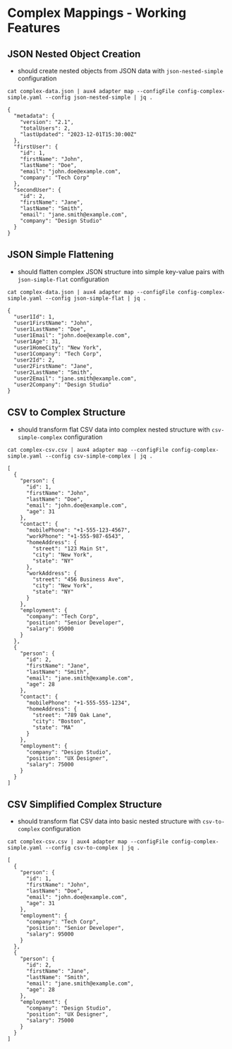 # Complex Mappings - Working Features

## JSON Nested Object Creation

- should create nested objects from JSON data with `json-nested-simple` configuration

```execute
cat complex-data.json | aux4 adapter map --configFile config-complex-simple.yaml --config json-nested-simple | jq .
```

```expect
{
  "metadata": {
    "version": "2.1",
    "totalUsers": 2,
    "lastUpdated": "2023-12-01T15:30:00Z"
  },
  "firstUser": {
    "id": 1,
    "firstName": "John",
    "lastName": "Doe",
    "email": "john.doe@example.com",
    "company": "Tech Corp"
  },
  "secondUser": {
    "id": 2,
    "firstName": "Jane",
    "lastName": "Smith",
    "email": "jane.smith@example.com",
    "company": "Design Studio"
  }
}
```

## JSON Simple Flattening

- should flatten complex JSON structure into simple key-value pairs with `json-simple-flat` configuration

```execute
cat complex-data.json | aux4 adapter map --configFile config-complex-simple.yaml --config json-simple-flat | jq .
```

```expect
{
  "user1Id": 1,
  "user1FirstName": "John",
  "user1LastName": "Doe",
  "user1Email": "john.doe@example.com",
  "user1Age": 31,
  "user1HomeCity": "New York",
  "user1Company": "Tech Corp",
  "user2Id": 2,
  "user2FirstName": "Jane",
  "user2LastName": "Smith",
  "user2Email": "jane.smith@example.com",
  "user2Company": "Design Studio"
}
```

## CSV to Complex Structure

- should transform flat CSV data into complex nested structure with `csv-simple-complex` configuration

```execute
cat complex-csv.csv | aux4 adapter map --configFile config-complex-simple.yaml --config csv-simple-complex | jq .
```

```expect
[
  {
    "person": {
      "id": 1,
      "firstName": "John",
      "lastName": "Doe",
      "email": "john.doe@example.com",
      "age": 31
    },
    "contact": {
      "mobilePhone": "+1-555-123-4567",
      "workPhone": "+1-555-987-6543",
      "homeAddress": {
        "street": "123 Main St",
        "city": "New York",
        "state": "NY"
      },
      "workAddress": {
        "street": "456 Business Ave",
        "city": "New York",
        "state": "NY"
      }
    },
    "employment": {
      "company": "Tech Corp",
      "position": "Senior Developer",
      "salary": 95000
    }
  },
  {
    "person": {
      "id": 2,
      "firstName": "Jane",
      "lastName": "Smith",
      "email": "jane.smith@example.com",
      "age": 28
    },
    "contact": {
      "mobilePhone": "+1-555-555-1234",
      "homeAddress": {
        "street": "789 Oak Lane",
        "city": "Boston",
        "state": "MA"
      }
    },
    "employment": {
      "company": "Design Studio",
      "position": "UX Designer",
      "salary": 75000
    }
  }
]
```

## CSV Simplified Complex Structure

- should transform flat CSV data into basic nested structure with `csv-to-complex` configuration

```execute
cat complex-csv.csv | aux4 adapter map --configFile config-complex-simple.yaml --config csv-to-complex | jq .
```

```expect
[
  {
    "person": {
      "id": 1,
      "firstName": "John",
      "lastName": "Doe",
      "email": "john.doe@example.com",
      "age": 31
    },
    "employment": {
      "company": "Tech Corp",
      "position": "Senior Developer",
      "salary": 95000
    }
  },
  {
    "person": {
      "id": 2,
      "firstName": "Jane",
      "lastName": "Smith",
      "email": "jane.smith@example.com",
      "age": 28
    },
    "employment": {
      "company": "Design Studio",
      "position": "UX Designer",
      "salary": 75000
    }
  }
]
```